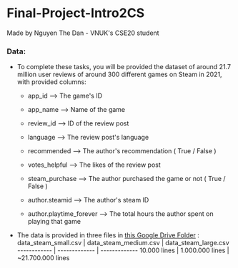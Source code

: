 # Final-Project-Intro2CS
Made by Nguyen The Dan - VNUK's CSE20 student

### Data: 

- To complete these tasks, you will be provided the dataset of around 21.7 million user reviews of around 300 different games on Steam in 2021, with provided columns:

  - app_id --> The game's ID
  
  - app_name --> Name of the game
  
  - review_id --> ID of the review post
  
  - language --> The review post's language
  
  - recommended --> The author's recommendation ( True / False )
  
  - votes_helpful --> The likes of the review post
  
  - steam_purchase --> The author purchased the game or not ( True / False )
  
  - author.steamid --> The author's steam ID 
  
  - author.playtime_forever --> The total hours the author spent on playing that game
  
- The data is provided in three files in [this Google Drive Folder](https://drive.google.com/drive/folders/1pVFPfh-mUGuUgl80saViOk7kfzkV8_IZ?usp=sharing) :
  data_steam_small.csv | data_steam_medium.csv | data_steam_large.csv
  ------------ | ------------- | -------------
  10.000 lines | 1.000.000 lines | ~21.700.000 lines

